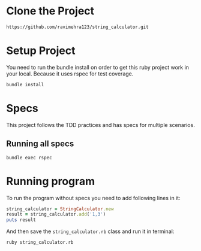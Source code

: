 # Clone the Project
```
https://github.com/ravimehra123/string_calculator.git
```

# Setup Project

You need to run the bundle install on order to get this ruby project work in your local. Because it uses rspec for test coverage.

```
bundle install
```

# Specs
This project follows the TDD practices and has specs for multiple scenarios. 

## Running all specs
```
bundle exec rspec
```

# Running program

To run the program without specs you need to add following lines in it:
```ruby
string_calculator = StringCalculator.new
result = string_calculator.add('1,3')
puts result
```

And then save the `string_calculator.rb` class and run it in terminal:
```
ruby string_calculator.rb
```
